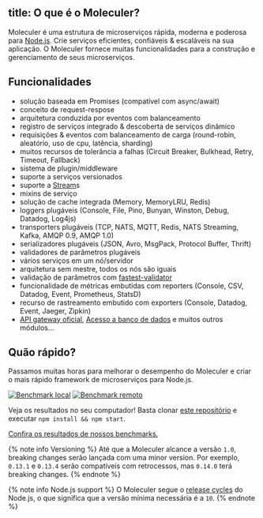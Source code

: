 title: O que é o Moleculer?
---
Moleculer é uma estrutura de microserviços rápida, moderna e poderosa para [Node.js](https://nodejs.org/en/). Crie serviços eficientes, confiáveis & escaláveis na sua aplicação. O Moleculer fornece muitas funcionalidades para a construção e gerenciamento de seus microserviços.

## Funcionalidades

- solução baseada em Promises (compatível com async/await)
- conceito de request-respose
- arquitetura conduzida por eventos com balanceamento
- registro de serviços integrado & descoberta de serviços dinâmico
- requisições & eventos com balanceamento de carga (round-robin, aleatório, uso de cpu, latência, sharding)
- muitos recursos de tolerância a falhas (Circuit Breaker, Bulkhead, Retry, Timeout, Fallback)
- sistema de plugin/middleware
- suporte a serviços versionados
- suporte a [Stream](https://nodejs.org/dist/latest-v10.x/docs/api/stream.html)s
- mixins de serviço
- solução de cache integrada (Memory, MemoryLRU, Redis)
- loggers plugáveis (Console, File, Pino, Bunyan, Winston, Debug, Datadog, Log4js)
- transporters plugáveis (TCP, NATS, MQTT, Redis, NATS Streaming, Kafka, AMQP 0.9, AMQP 1.0)
- serializadores plugáveis (JSON, Avro, MsgPack, Protocol Buffer, Thrift)
- validadores de parâmetros plugáveis
- vários serviços em um nó/servidor
- arquitetura sem mestre, todos os nós são iguais
- validação de parâmetros com [fastest-validator](https://github.com/icebob/fastest-validator)
- funcionalidade de métricas embutidas com reporters (Console, CSV, Datadog, Event, Prometheus, StatsD)
- recurso de rastreamento embutido com exporters (Console, Datadog, Event, Jaeger, Zipkin)
- [API gateway oficial](https://github.com/moleculerjs/moleculer-web), [Acesso a banco de dados](https://github.com/moleculerjs/moleculer-db) e muitos outros módulos...

## Quão rápido?

Passamos muitas horas para melhorar o desempenho do Moleculer e criar o mais rápido framework de microserviços para Node.js.

[![Benchmark local](assets/benchmark/benchmark_local.svg)](http://cloud.highcharts.com/show/utideti) [![Benchmark remoto](assets/benchmark/benchmark_remote.svg)](http://cloud.highcharts.com/show/abyfite)

Veja os resultados no seu computador! Basta clonar [este repositório](https://github.com/icebob/microservices-benchmark) e executar `npm install && npm start`.

[Confira os resultados de nossos benchmarks.](benchmark.html)

{% note info Versioning %}
Até que a Moleculer alcance a versão `1.0`, breaking changes serão lançada com uma minor version. Por exemplo, `0.13.1` e `0.13.4` serão compatíveis com retrocessos, mas `0.14.0` terá breaking changes.
{% endnote %}


{% note info Node.js support %}
O Moleculer segue o [release cycles](https://nodejs.org/en/about/releases/) do Node.js, o que significa que a versão mínima necessária é a `10`.
{% endnote %}
